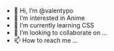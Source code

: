 - 👋 Hi, I’m @valentypo
- 👀 I’m interested in Anime
- 🌱 I’m currently learning CSS
- 💞️ I’m looking to collaborate on ...
- 📫 How to reach me ...

<!---
valentypo/valentypo is a ✨ special ✨ repository because its `README.md` (this file) appears on your GitHub profile.
You can click the Preview link to take a look at your changes.
--->
